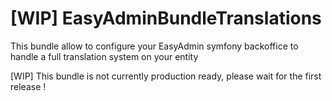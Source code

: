# [WIP] EasyAdminBundleTranslations
This bundle allow to configure your EasyAdmin symfony backoffice to handle a full translation system on your entity

[WIP] This bundle is not currently production ready, please wait for the first release !